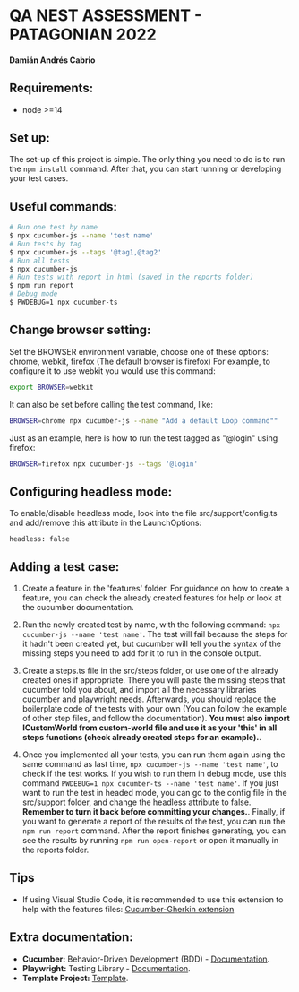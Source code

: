 # QA NEST ASSESSMENT - PATAGONIAN 2022
#### Damián Andrés Cabrio

## Requirements:

- node >=14

## Set up:

The set-up of this project is simple. The only thing you need to do is to run the `npm install` command. After that, you can start running or developing your test cases.

## Useful commands:

```bash
# Run one test by name
$ npx cucumber-js --name 'test name'
# Run tests by tag
$ npx cucumber-js --tags '@tag1,@tag2'
# Run all tests
$ npx cucumber-js
# Run tests with report in html (saved in the reports folder)
$ npm run report
# Debug mode
$ PWDEBUG=1 npx cucumber-ts
```

## Change browser setting:

Set the BROWSER environment variable, choose one of these options: chrome, webkit, firefox (The default browser is firefox)
For example, to configure it to use webkit you would use this command:

```bash
export BROWSER=webkit
```

It can also be set before calling the test command, like:

```bash
BROWSER=chrome npx cucumber-js --name "Add a default Loop command""
```

Just as an example, here is how to run the test tagged as "@login" using firefox:

```bash
BROWSER=firefox npx cucumber-js --tags '@login'
```

## Configuring headless mode:

To enable/disable headless mode, look into the file src/support/config.ts and add/remove this attribute in the LaunchOptions:

```
headless: false
```

## Adding a test case:

1. Create a feature in the 'features' folder. For guidance on how to create a feature, you can check the already created features for help or look at the cucumber documentation.
   
2. Run the newly created test by name, with the following command: `npx cucumber-js --name 'test name'`. The test will fail because the steps for it hadn't been created yet, but cucumber will tell you the syntax of the missing steps you need to add for it to run in the console output.
   
3. Create a steps.ts file in the src/steps folder, or use one of the already created ones if appropriate. There you will paste the missing steps that cucumber told you about, and import all the necessary libraries cucumber and playwright needs. Afterwards, you should replace the boilerplate code of the tests with your own (You can follow the example of other step files, and follow the documentation). **You must also import ICustomWorld from custom-world file and use it as your 'this' in all steps functions (check already created steps for an example).**.
   
4. Once you implemented all your tests, you can run them again using the same command as last time, `npx cucumber-js --name 'test name'`, to check if the test works. If you wish to run them in debug mode, use this command `PWDEBUG=1 npx cucumber-ts --name 'test name'`. If you just want to run the test in headed mode, you can go to the config file in the src/support folder, and change the headless attribute to false. **Remember to turn it back before committing your changes.**. Finally, if you want to generate a report of the results of the test, you can run the `npm run report` command. After the report finishes generating, you can see the results by running `npm run open-report` or open it manually in the reports folder.

## Tips

- If using Visual Studio Code, it is recommended to use this extension to help with the features files: [Cucumber-Gherkin extension](https://marketplace.visualstudio.com/items?itemName=alexkrechik.cucumberautocomplete)

## Extra documentation:

- **Cucumber:** Behavior-Driven Development (BDD) - [Documentation](https://cucumber.io/docs/installation/).
- **Playwright:** Testing Library - [Documentation](https://playwright.dev/docs/intro).
- **Template Project:** [Template](https://github.com/Tallyb/cucumber-playwright).